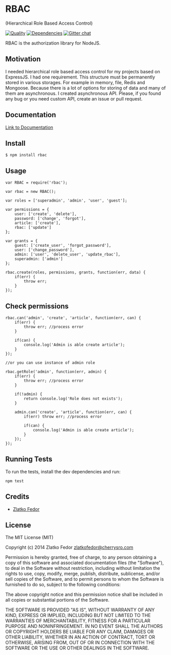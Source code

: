 # RBAC 
(Hierarchical Role Based Access Control)

[![Quality](https://codeclimate.com/github/seeden/rbac.png)](https://codeclimate.com/github/seeden/rbac/badges)
[![Dependencies](https://david-dm.org/seeden/rbac.png)](https://david-dm.org/seeden/rbac)
[![Gitter chat](https://badges.gitter.im/seeden/rbac.png)](https://gitter.im/seeden/rbac)

RBAC is the authorization library for NodeJS. 


## Motivation

I needed hierarchical role based access control for my projects based on ExpressJS. 
I had one requirement. This structure must be permanently stored in various storages. 
For example in memory, file, Redis and Mongoose. 
Because there is a lot of options for storing of data and many of them are asynchronous. 
I created asynchronous API. 
Please, if you found any bug or you need custom API, create an issue or pull request.

## Documentation

[Link to Documentation](http://htmlpreview.github.io/?https://github.com/seeden/rbac/blob/master/documentation/index.html)


## Install

    $ npm install rbac


## Usage

    var RBAC = require('rbac');

    var rbac = new RBAC();

    var roles = ['superadmin', 'admin', 'user', 'guest'];

    var permissions = {
        user: ['create', 'delete'],
        password: ['change', 'forgot'],
        article: ['create'],
        rbac: ['update']
    };

    var grants = {
        guest: ['create_user', 'forgot_password'],
        user: ['change_password'],
        admin: ['user', 'delete_user', 'update_rbac'],
        superadmin: ['admin']
    };

    rbac.create(roles, permissions, grants, function(err, data) {
        if(err) {
            throw err;
        }
    });     


## Check permissions

    rbac.can('admin', 'create', 'article', function(err, can) {
        if(err) {
            throw err; //process error
        }
            
        if(can) {
            console.log('Admin is able create article');    
        }
    });

    //or you can use instance of admin role

    rbac.getRole('admin', function(err, admin) {
        if(err) {
            throw err; //process error
        }

        if(!admin) {
            return console.log('Role does not exists');
        }

        admin.can('create', 'article', function(err, can) {
            if(err) throw err; //process error
            
            if(can) {
                console.log('Admin is able create article');    
            }
        }); 
    });


## Running Tests

To run the tests, install the dev dependencies and run:
    
    npm test

    
## Credits

  - [Zlatko Fedor](http://github.com/seeden)

## License

The MIT License (MIT)

Copyright (c) 2014 Zlatko Fedor zlatkofedor@cherrysro.com

Permission is hereby granted, free of charge, to any person obtaining a copy
of this software and associated documentation files (the "Software"), to deal
in the Software without restriction, including without limitation the rights
to use, copy, modify, merge, publish, distribute, sublicense, and/or sell
copies of the Software, and to permit persons to whom the Software is
furnished to do so, subject to the following conditions:

The above copyright notice and this permission notice shall be included in
all copies or substantial portions of the Software.

THE SOFTWARE IS PROVIDED "AS IS", WITHOUT WARRANTY OF ANY KIND, EXPRESS OR
IMPLIED, INCLUDING BUT NOT LIMITED TO THE WARRANTIES OF MERCHANTABILITY,
FITNESS FOR A PARTICULAR PURPOSE AND NONINFRINGEMENT. IN NO EVENT SHALL THE
AUTHORS OR COPYRIGHT HOLDERS BE LIABLE FOR ANY CLAIM, DAMAGES OR OTHER
LIABILITY, WHETHER IN AN ACTION OF CONTRACT, TORT OR OTHERWISE, ARISING FROM,
OUT OF OR IN CONNECTION WITH THE SOFTWARE OR THE USE OR OTHER DEALINGS IN
THE SOFTWARE.